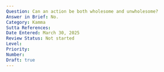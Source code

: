 ```yaml
---
Question: Can an action be both wholesome and unwholesome?
Answer in Brief: No.
Category: Kamma
Sutta References:
Date Entered: March 30, 2025
Review Status: Not started
Level: 
Priority: 
Number: 
Draft: true
---
```

